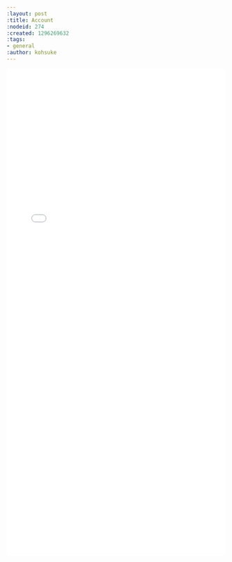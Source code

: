 ```yaml
---
:layout: post
:title: Account
:nodeid: 274
:created: 1296269632
:tags:
- general
:author: kohsuke
---
```

<iframe style="border:0px; width:100%; height: 80em" src="/account/"></iframe>
